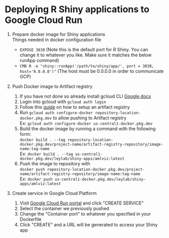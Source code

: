 # Deploying R Shiny applications to Google Cloud Run

1. Prepare docker image for Shiny applications \
Things needed in docker configuration file
    * `EXPOSE 3838` (Note this is the default port for R Shiny. You can change it to whatever you like. Make sure it matches the below runApp command)
    * `CMD R -e "shiny::runApp('/path/to/shiny/app/', port = 3838, host='0.0.0.0')"` (The host must be 0.0.0.0 in order to communicate GCP)

2. Push Docker image to Artifact registry
    1. If you have not done so already install gcloud CLI [Google docs](https://cloud.google.com/sdk/docs/install)
    2. Login into gcloud with `gcloud auth login`
    3. Follow this [guide](https://cloud.google.com/artifact-registry/docs/docker/store-docker-container-images) on how to setup an artifact registry
    4. Run `gcloud auth configure-docker repository-location-docker.pkg.dev` to allow pushing to Artifact registry \
    Ex: `gcloud auth configure-docker us-central1-docker.pkg.dev`
    5. Build the docker image by running a command with the following form: \
    `docker build . --tag repository-location-docker.pkg.dev/project-name/artifact-registry-repository/image-name:tag-name` \
    Ex: `docker build . --tag us-central1-docker.pkg.dev/leylab/shiny-apps/amlviz:latest`
    6. Push the image to repository with \
    `docker push repository-location-docker.pkg.dev/project-name/artifact-registry-repository/image-name:tag-name` \
    Ex: `docker push us-central1-docker.pkg.dev/leylab/shiny-apps/amlviz:latest`

3. Create service in Google Cloud Platform
    1. Visit [Google Cloud Run portal](https://console.cloud.google.com/run) and click "CREATE SERVICE"
    2. Select the container we previously pushed
    3. Change the "Container port" to whatever you specified in your Dockerfile
    4. Click "CREATE" and a URL will be generated to access your Shiny app
